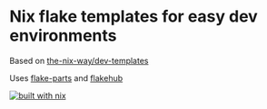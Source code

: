 # Nix flake templates for easy dev environments

Based on [the-nix-way/dev-templates](https://github.com/the-nix-way/dev-templates)

Uses [flake-parts](https://flake.parts/) and [flakehub](https://flakehub.com)

[![built with nix](https://builtwithnix.org/badge.svg)](https://builtwithnix.org)


